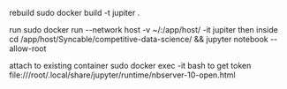 rebuild
	sudo docker build -t jupiter .

run 
	sudo docker run --network host -v ~/:/app/host/ -it jupiter
then inside 
	 cd /app/host/Syncable/competitive-data-science/ && jupyter notebook --allow-root

attach to existing container
	sudo docker exec -it <tab> bash
	to get token
 file:///root/.local/share/jupyter/runtime/nbserver-10-open.html
